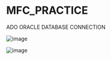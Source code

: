 # MFC_PRACTICE

ADO ORACLE DATABASE CONNECTION

![image](https://user-images.githubusercontent.com/44596066/96523254-3359cf80-12b0-11eb-801a-da09cb202e23.png)

![image](https://user-images.githubusercontent.com/44596066/96523269-3bb20a80-12b0-11eb-95af-a0fb186af213.png)
